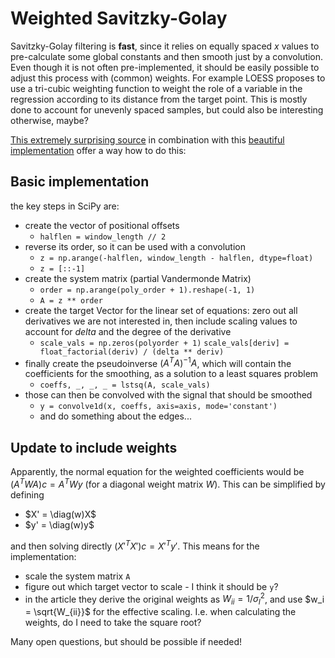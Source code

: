 # Weighted Savitzky-Golay

Savitzky-Golay filtering is **fast**, since it relies on equally spaced *x* values to
pre-calculate some global constants and then smooth just by a convolution. Even though it 
is not often pre-implemented, it should be easily possible to adjust this process with 
(common) weights. For example LOESS proposes to use a tri-cubic weighting function to weight
the role of a variable in the regression according to its distance from the target point. This is mostly done 
to account for unevenly spaced samples, but could also be interesting otherwise, maybe?

[This extremely surprising source](https://en.wikipedia.org/wiki/Weighted_least_squares) in 
combination with this [beautiful implementation](https://github.com/scipy/scipy/blob/v1.6.3/scipy/signal/_savitzky_golay.py#L8-L139)
offer a way how to do this:

## Basic implementation

the key steps in SciPy are:

-  create the vector of positional offsets
    - `halflen = window_length // 2`
-  reverse its order, so it can be used with a convolution
    - `z = np.arange(-halflen, window_length - halflen, dtype=float)`
    - `z = [::-1]`
-  create the system matrix (partial Vandermonde Matrix)
    - `order = np.arange(poly_order + 1).reshape(-1, 1)`
    - `A = z ** order`
- create the target Vector for the linear set of equations: zero out all derivatives we are not interested in, then include scaling values to account for *delta* and the degree of the derivative
    - `scale_vals = np.zeros(polyorder + 1)`
    `scale_vals[deriv] = float_factorial(deriv) / (delta ** deriv)`
- finally create the pseudoinverse $(A^TA)^{-1}A$, which will contain the coefficients for the smoothing, as a solution to a least squares problem
    - `coeffs, _, _, _ = lstsq(A, scale_vals)`
- those can then be convolved with the signal that should be smoothed
    - `y = convolve1d(x, coeffs, axis=axis, mode='constant')`
    - and do something about the edges...

## Update to include weights

Apparently, the normal equation for the weighted coefficients would be $(A^TWA)c = A^TWy$ (for a diagonal weight matrix $W$).
This can be simplified by defining

- $X' = \diag(w)X$
- $y' = \diag(w)y$

and then solving directly $(X'^TX') c = X'^T y'$. This means for the implementation:
- scale the system matrix `A` 
- figure out which target vector to scale - I think it should be `y`?
- in the article they derive the original weights as $W_{ii} = 1 / \sigma_{I}^2$, and use $w_i = \sqrt{W_{ii}}$ for the effective scaling. I.e. when calculating the weights, do I need to take the square root?

Many open questions, but should be possible if needed!
